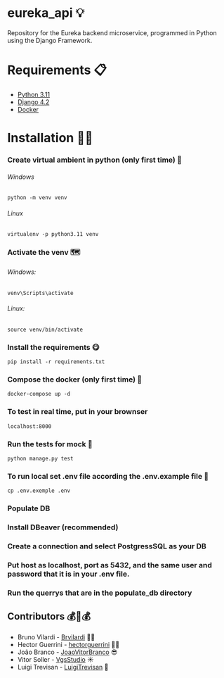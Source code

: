 # eureka_api 💡
Repository for the Eureka backend microservice, programmed in Python using the Django Framework.

# Requirements 📋
- [Python 3.11](https://www.python.org/downloads/release/python-3110/)
- [Django 4.2](https://docs.djangoproject.com/en/4.2/topics/install/#installing-official-release)
- [Docker](https://www.docker.com/products/docker-desktop/)

# Installation 👩‍💻
### Create virtual ambient in python (only first time) 🐍

###### Windows

    python -m venv venv

###### Linux

    virtualenv -p python3.11 venv

### Activate the venv 🗺

###### Windows:

    venv\Scripts\activate

###### Linux:

    source venv/bin/activate

### Install the requirements 😋

    pip install -r requirements.txt

### Compose the docker (only first time) 🐋

    docker-compose up -d

### To test in real time, put in your brownser 

    localhost:8000

### Run the tests for mock 🧪

    python manage.py test

### To run local set .env file according the .env.example file 🤗

    cp .env.exemple .env 

### Populate DB 
### Install DBeaver (recommended)
### Create a connection and select PostgressSQL as your DB  
### Put host as localhost, port as 5432, and the same user and password that it is in your .env file.
### Run the querrys that are in the populate_db directory

## Contributors 💰🤝💰

- Bruno Vilardi - [Brvilardi](https://github.com/Brvilardi) 👷‍♂️
- Hector Guerrini - [hectorguerrini](https://github.com/hectorguerrini) 🧙‍♂️
- João Branco - [JoaoVitorBranco](https://github.com/JoaoVitorBranco) 😎
- Vitor Soller - [VgsStudio](https://github.com/VgsStudio) ☀
- Luigi Trevisan - [LuigiTrevisan](https://github.com/LuigiTrevisan) 🍄
